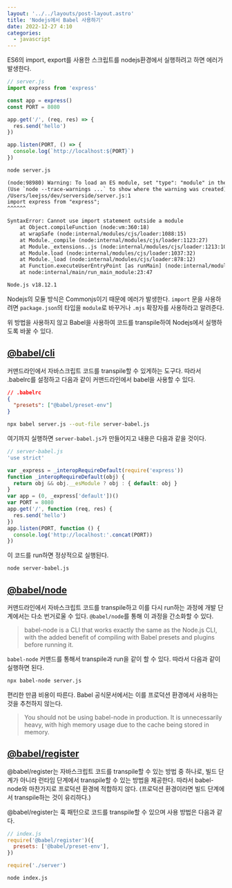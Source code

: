 ```yaml
---
layout: '../../layouts/post-layout.astro'
title: 'Nodejs에서 Babel 사용하기'
date: 2022-12-27 4:10
categories:
  - javascript
---
```


ES6의 import, export를 사용한 스크립트를 nodejs환경에서 실행하려고 하면 에러가 발생한다.

```js
// server.js
import express from 'express'

const app = express()
const PORT = 8080

app.get('/', (req, res) => {
  res.send('hello')
})

app.listen(PORT, () => {
  console.log(`http://localhost:${PORT}`)
})
```

```zsh
node server.js
```

```txt
(node:98980) Warning: To load an ES module, set "type": "module" in the package.json or use the .mjs extension.
(Use `node --trace-warnings ...` to show where the warning was created)
/Users/leejss/dev/serverside/server.js:1
import express from "express";
^^^^^^

SyntaxError: Cannot use import statement outside a module
    at Object.compileFunction (node:vm:360:18)
    at wrapSafe (node:internal/modules/cjs/loader:1088:15)
    at Module._compile (node:internal/modules/cjs/loader:1123:27)
    at Module._extensions..js (node:internal/modules/cjs/loader:1213:10)
    at Module.load (node:internal/modules/cjs/loader:1037:32)
    at Module._load (node:internal/modules/cjs/loader:878:12)
    at Function.executeUserEntryPoint [as runMain] (node:internal/modules/run_main:81:12)
    at node:internal/main/run_main_module:23:47

Node.js v18.12.1
```

Nodejs의 모듈 방식은 Commonjs이기 때문에 에러가 발생한다. `import` 문을 사용하려면 `package.json`의 타입을 `module`로 바꾸거나 `.mjs` 확장자를 사용하라고 알려준다.

위 방법을 사용하지 않고 Babel을 사용하여 코드를 transpile하여 Nodejs에서 실행하도록 바꿀 수 있다.

## [@babel/cli](https://babeljs.io/docs/en/babel-cli)

커맨드라인에서 자바스크립트 코드를 transpile할 수 있게하는 도구다. 따라서 .babelrc를 설정하고 다음과 같이 커맨드라인에서 babel을 사용할 수 있다.

```json
// .babelrc
{
  "presets": ["@babel/preset-env"]
}
```

```zsh
npx babel server.js --out-file server-babel.js
```

여기까지 실행하면 `server-babel.js`가 만들어지고 내용은 다음과 같을 것이다.

```js
// server-babel.js
'use strict'

var _express = _interopRequireDefault(require('express'))
function _interopRequireDefault(obj) {
  return obj && obj.__esModule ? obj : { default: obj }
}
var app = (0, _express['default'])()
var PORT = 8080
app.get('/', function (req, res) {
  res.send('hello')
})
app.listen(PORT, function () {
  console.log('http://localhost:'.concat(PORT))
})
```

이 코드를 run하면 정상적으로 실행된다.

```zsh
node server-babel.js
```

## [@babel/node](https://babeljs.io/docs/en/babel-node)

커맨드라인에서 자바스크립트 코드를 transpile하고 이를 다시 run하는 과정에 개발 단계에서는 다소 번거로울 수 있다. `@babel/node`를 통해 이 과정을 간소화할 수 있다.

> babel-node is a CLI that works exactly the same as the Node.js CLI, with the added benefit of compiling with Babel presets and plugins before running it.

`babel-node` 커맨드를 통해서 transpile과 run을 같이 할 수 있다. 따라서 다음과 같이 실행하면 된다.

```zsh
npx babel-node server.js
```

편리한 만큼 비용이 따른다. Babel 공식문서에서는 이를 프로덕션 환경에서 사용하는 것을 추천하지 않는다.

> You should not be using babel-node in production. It is unnecessarily heavy, with high memory usage due to the cache being stored in memory.

## [@babel/register](https://babeljs.io/docs/en/babel-register/)

@babel/register는 자바스크립트 코드를 transpile할 수 있는 방법 중 하나로, 빌드 단계가 아니라 런타임 단계에서 transpile할 수 있는 방법을 제공한다. 따라서 babel-node와 마찬가지로 프로덕션 환경에 적합하지 않다. (프로덕션 환경이라면 빌드 단계에서 transpile하는 것이 유리하다.)

@babel/register는 훅 패턴으로 코드를 transpile할 수 있으며 사용 방법은 다음과 같다.

```js
// index.js
require('@babel/register')({
  presets: ['@babel/preset-env'],
})

require('./server')
```

```zsh
node index.js
```
